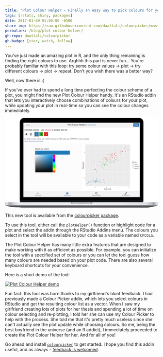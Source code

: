 ```yaml
---
title: "Plot Colour Helper - Finally an easy way to pick colours for your R plots!"
tags: [rstats, shiny, packages]
date: 2017-01-09 05:00:00 -0500
share-img: https://raw.githubusercontent.com/daattali/colourpicker/master/inst/img/plothelper-demo.png
permalink: /blog/plot-colour-helper/
gh-repo: daattali/colourpicker
gh-badge: [star, watch, follow]
---
```


You've just made an amazing plot in R, and the only thing remaining is finding the right colours to use. Arghhh this part is never fun... You're probably familiar with this loop: try some colour values -> plot -> try different colours -> plot -> repeat. Don't you wish there was a better way?

Well, now there is :)

If you've ever had to spend a long time perfecting the colour scheme of a plot, you might find the new Plot Colour Helper handy. It's an RStudio addin that lets you interactively choose combinations of colours for your plot, while updating your plot in real-time so you can see the colour changes immediately.

[![Demo of colour picker addin](https://raw.githubusercontent.com/daattali/colourpicker/master/inst/img/plothelper-demo.png)](https://raw.githubusercontent.com/daattali/colourpicker/master/inst/img/plothelper-demo.png)

This new tool is available from the [colourpicker package](https://github.com/daattali/colourpicker). 

To use this tool, either call the `plotHelper()` function or highlight code for a plot and select the addin through the RStudio Addins menu. The colours you select in the tool will be available to your code as a variable named `CPCOLS`.

The Plot Colour Helper has many little extra features that are designed to make working with it as efficient as possible. For example, you can initialize the tool with a specified set of colours or you can let the tool guess how many colours are needed based on your plot code. There are also several keyboard shortcuts for your convenience.

Here is a short demo of the tool:

[![Plot Colour Helper demo](https://raw.githubusercontent.com/daattali/colourpicker/master/inst/img/plothelper-demo.gif)](https://raw.githubusercontent.com/daattali/colourpicker/master/inst/img/plothelper-demo.gif)

Fun fact: this tool was born thanks to my girlfriend's blunt feedback. I had previously made a Colour Picker addin, which lets you select colours in RStudio and get the resulting colour list as a vector. When I saw my girlfriend creating lots of plots for her thesis and spending a lot of time on colour selecting and re-plotting, I told her she can use my Colour Picker to help with the process. She told me that it's pretty much useless since she can't actually see the plot update while choosing colours. So me, being the best boyfriend in the universe (and an R addict), I immediately proceeded to create the Plot Colour Helper for her. And for all of you!

Go ahead and install [`colourpicker`](https://github.com/daattali/colourpicker) to get started. I hope you find this addin useful, and as always - [feedback is welcomed](/contact/).

